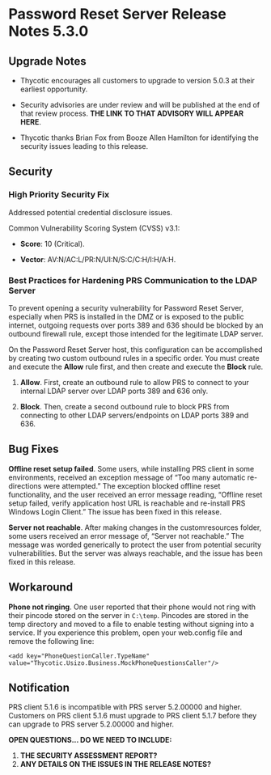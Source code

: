 [title]: # (Password Reset Server Release Notes 5.3.0)
[tags]: # (release notes)
[priority]: # (1096)

# Password Reset Server Release Notes 5.3.0

## Upgrade Notes

* Thycotic encourages all customers to upgrade to version 5.0.3 at their earliest opportunity.

* Security advisories are under review and will be published at the end of that review process. **THE LINK TO THAT ADVISORY WILL APPEAR HERE**.

* Thycotic thanks Brian Fox from Booze Allen Hamilton for identifying the security issues leading to this release.

## Security

### High Priority Security Fix

Addressed potential credential disclosure issues.

Common Vulnerability Scoring System (CVSS) v3.1:

* **Score**: 10 (Critical).

* **Vector**: AV:N/AC:L/PR:N/UI:N/S:C/C:H/I:H/A:H.

### Best Practices for Hardening PRS Communication to the LDAP Server

To prevent opening a security vulnerability for Password Reset Server, especially when PRS is installed in the DMZ or is exposed to the public internet, outgoing requests over ports 389 and 636 should be blocked by an outbound firewall rule, except those intended for the legitimate LDAP server.  

On the Password Reset Server host, this configuration can be accomplished by creating two custom outbound rules in a specific order. You must create and execute the **Allow** rule first, and then create and execute the **Block** rule.

1. **Allow**. First, create an outbound rule to allow PRS to connect to your internal LDAP server over LDAP ports 389 and 636 only.

1. **Block**. Then, create a second outbound rule to block PRS from connecting to other LDAP servers/endpoints on LDAP ports 389 and 636.

## Bug Fixes

**Offline reset setup failed**. Some users, while installing PRS client in some environments, received an exception message of “Too many automatic re-directions were attempted.” The exception blocked offline reset functionality, and the user received an error message reading, “Offline reset setup failed, verify application host URL is reachable and re-install PRS Windows Login Client.” The issue has been fixed in this release.

**Server not reachable**. After making changes in the customresources folder, some users received an error message of, “Server not reachable.” The message was worded generically to protect the user from potential security vulnerabilities. But the server was always reachable, and the issue has been fixed in this release.

## Workaround

**Phone not ringing**. One user reported that their phone would not ring with their pincode stored on the server in `C:\temp`. Pincodes are stored in the temp directory and moved to a file to enable testing without signing into a service. If you experience this problem, open your web.config file and remove the following line:

`<add key="PhoneQuestionCaller.TypeName" value="Thycotic.Usizo.Business.MockPhoneQuestionsCaller"/>`

## Notification

PRS client 5.1.6 is incompatible with PRS server 5.2.00000 and higher. Customers on PRS client 5.1.6 must upgrade to PRS client 5.1.7 before they can upgrade to PRS server 5.2.00000 and higher.

**OPEN QUESTIONS... DO WE NEED TO INCLUDE:**

1. **THE SECURITY ASSESSMENT REPORT?**
2. **ANY DETAILS ON THE ISSUES IN THE RELEASE NOTES?**
